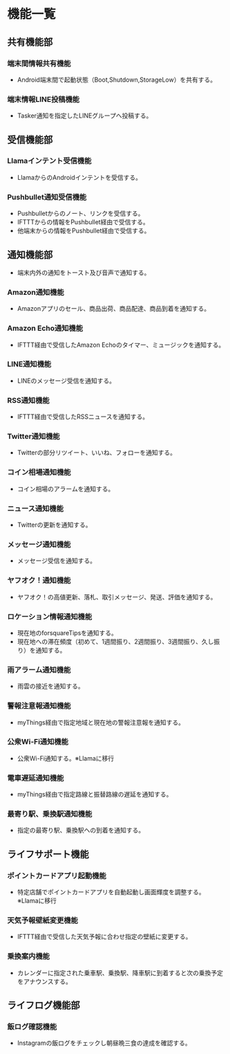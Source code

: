 # 機能一覧  
## 共有機能部
### 端末間情報共有機能
- Android端末間で起動状態（Boot,Shutdown,StorageLow）を共有する。
### 端末情報LINE投稿機能
- Tasker通知を指定したLINEグループへ投稿する。
## 受信機能部
### Llamaインテント受信機能
- LlamaからのAndroidインテントを受信する。
### Pushbullet通知受信機能
- Pushbulletからのノート、リンクを受信する。
- IFTTTからの情報をPushbullet経由で受信する。
- 他端末からの情報をPushbullet経由で受信する。
## 通知機能部
- 端末内外の通知をトースト及び音声で通知する。
### Amazon通知機能
- Amazonアプリのセール、商品出荷、商品配達、商品到着を通知する。
### Amazon Echo通知機能
- IFTTT経由で受信したAmazon Echoのタイマー、ミュージックを通知する。
### LINE通知機能
- LINEのメッセージ受信を通知する。
### RSS通知機能
- IFTTT経由で受信したRSSニュースを通知する。
### Twitter通知機能
- Twitterの部分リツイート、いいね、フォローを通知する。
### コイン相場通知機能
- コイン相場のアラームを通知する。
### ニュース通知機能
- Twitterの更新を通知する。
### メッセージ通知機能
- メッセージ受信を通知する。
### ヤフオク！通知機能
- ヤフオク！の高値更新、落札、取引メッセージ、発送、評価を通知する。
### ロケーション情報通知機能
- 現在地のforsquareTipsを通知する。
- 現在地への滞在頻度（初めて、1週間振り、2週間振り、3週間振り、久し振り）を通知する。
### 雨アラーム通知機能
- 雨雲の接近を通知する。
### 警報注意報通知機能
- myThings経由で指定地域と現在地の警報注意報を通知する。
### 公衆Wi-Fi通知機能
- 公衆Wi-Fi通知する。※Llamaに移行
### 電車遅延通知機能
- myThings経由で指定路線と振替路線の遅延を通知する。
### 最寄り駅、乗換駅通知機能
- 指定の最寄り駅、乗換駅への到着を通知する。
## ライフサポート機能
### ポイントカードアプリ起動機能
- 特定店舗でポイントカードアプリを自動起動し画面輝度を調整する。※Llamaに移行
### 天気予報壁紙変更機能
- IFTTT経由で受信した天気予報に合わせ指定の壁紙に変更する。
### 乗換案内機能
- カレンダーに指定された乗車駅、乗換駅、降車駅に到着すると次の乗換予定をアナウンスする。
## ライフログ機能部
### 飯ログ確認機能
- Instagramの飯ログをチェックし朝昼晩三食の達成を確認する。